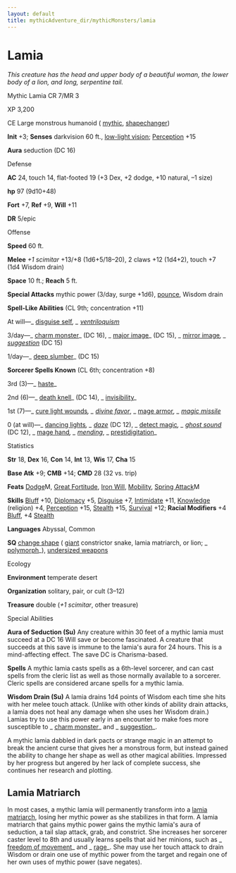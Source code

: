 ```yaml
---
layout: default
title: mythicAdventure_dir/mythicMonsters/lamia
---
```

# Lamia

_This creature has the head and upper body of a beautiful woman, the lower body of a lion, and long, serpentine tail._

Mythic Lamia CR 7/MR 3

XP 3,200

CE Large monstrous humanoid ( [mythic](mythicAdventure_dir/mythicMonsters#_mythic-subtype), [shapechanger](monsters/creatureTypes#_shapechanger-subtype))

**Init** +3; **Senses** darkvision 60 ft., [low-light vision](monster_dir/universalMonsterRules#_low-light-vision); [Perception](skills/perception#_perception) +15

**Aura** seduction (DC 16)

Defense

**AC** 24, touch 14, flat-footed 19 (+3 Dex, +2 dodge, +10 natural, –1 size)

**hp** 97 (9d10+48)

**Fort** +7, **Ref** +9, **Will** +11

**DR** 5/epic

Offense

**Speed** 60 ft.

**Melee** _+1 scimitar_ +13/+8 (1d6+5/18–20), 2 claws +12 (1d4+2), touch +7 (1d4 Wisdom drain)

**Space** 10 ft.; **Reach** 5 ft.

**Special Attacks** mythic power (3/day, surge +1d6), [pounce](monster_dir/universalMonsterRules#_pounce), Wisdom drain

**Spell-Like Abilities** (CL 9th; concentration +11)

At will—_ [disguise self](spells/disguiseSelf#_disguise-self)_, _ [ventriloquism](spell_dir/ventriloquism#_ventriloquism)_

3/day—_ [charm monster](spell_dir/charmMonster#_charm-monster)_ (DC 16), _ [major image](spells/majorImage#_major-image)_ (DC 15), _ [mirror image](spell_dir/mirrorImage#_mirror-image)_, _ [suggestion](spells/suggestion#_suggestion)_ (DC 15)

1/day—_ [deep slumber](spell_dir/deepSlumber#_deep-slumber)_ (DC 15)

**Sorcerer Spells Known** (CL 6th; concentration +8)

3rd (3)—_ [haste](spells/haste#_haste)_

2nd (6)—_ [death knell](spell_dir/deathKnell#_death-knell)_ (DC 14), _ [invisibility](spells/invisibility#_invisibility)_

1st (7)—_ [cure light wounds](spell_dir/cureLightWounds#_cure-light-wounds)_, _ [divine favor](spells/divineFavor#_divine-favor)_, _ [mage armor](spell_dir/mageArmor#_mage-armor)_, _ [magic missile](spells/magicMissile#_magic-missile)_

0 (at will)—_ [dancing lights](spell_dir/dancingLights#_dancing-lights)_, _ [daze](spells/daze#_daze)_ (DC 12), _ [detect magic](spell_dir/detectMagic#_detect-magic)_, _ [ghost sound](spells/ghostSound#_ghost-sound)_ (DC 12), _ [mage hand](spell_dir/mageHand#_mage-hand)_, _ [mending](spells/mending#_mending)_, _ [prestidigitation](spell_dir/prestidigitation#_prestidigitation)_

Statistics

**Str** 18, **Dex** 16, **Con** 14, **Int** 13, **Wis** 17, **Cha** 15

**Base Atk** +9; **CMB** +14; **CMD** 28 (32 vs. trip)

**Feats** [Dodge](mythicAdventures/mythicFeats#_dodge-mythic)M, [Great Fortitude](feats#_great-fortitude), [Iron Will](feats#_iron-will), [Mobility](feats#_mobility), [Spring Attack](feats#_spring-attack)M

**Skills** [Bluff](skill_dir/bluff#_bluff) +10, [Diplomacy](skills/diplomacy#_diplomacy) +5, [Disguise](skill_dir/disguise#_disguise) +7, [Intimidate](skills/intimidate#_intimidate) +11, [Knowledge](skill_dir/knowledge#_knowledge) (religion) +4, [Perception](skills/perception#_perception) +15, [Stealth](skill_dir/stealth#_stealth) +15, [Survival](skills/survival#_survival) +12; **Racial Modifiers** +4 [Bluff](skill_dir/bluff#_bluff), +4 [Stealth](skills/stealth#_stealth)

**Languages** Abyssal, Common

**SQ** [change shape](monster_dir/universalMonsterRules#_change-shape) ( [giant](monsters/creatureTypes#_giant-subtype) constrictor snake, lamia matriarch, or lion; _ [polymorph](spell_dir/polymorph#_polymorph)_), [undersized weapons](monsters/universalMonsterRules#_undersized-weapons)

Ecology

**Environment** temperate desert

**Organization** solitary, pair, or cult (3–12)

**Treasure** double (_+1 scimitar_, other treasure)

Special Abilities

**Aura of Seduction (Su)** Any creature within 30 feet of a mythic lamia must succeed at a DC 16 Will save or become fascinated. A creature that succeeds at this save is immune to the lamia's aura for 24 hours. This is a mind-affecting effect. The save DC is Charisma-based.

**Spells** A mythic lamia casts spells as a 6th-level sorcerer, and can cast spells from the cleric list as well as those normally available to a sorcerer. Cleric spells are considered arcane spells for a mythic lamia.

**Wisdom Drain (Su)** A lamia drains 1d4 points of Wisdom each time she hits with her melee touch attack. (Unlike with other kinds of ability drain attacks, a lamia does not heal any damage when she uses her Wisdom drain.) Lamias try to use this power early in an encounter to make foes more susceptible to _ [charm monster](spell_dir/charmMonster#_charm-monster)_ and _ [suggestion](spells/suggestion#_suggestion)_.

A mythic lamia dabbled in dark pacts or strange magic in an attempt to break the ancient curse that gives her a monstrous form, but instead gained the ability to change her shape as well as other magical abilities. Impressed by her progress but angered by her lack of complete success, she continues her research and plotting.

## Lamia Matriarch

In most cases, a mythic lamia will permanently transform into a [lamia matriarch](additionalMonster_dir/lamiaMatriarch#_lamia-matriarch), losing her mythic power as she stabilizes in that form. A lamia matriarch that gains mythic power gains the mythic lamia's aura of seduction, a tail slap attack, grab, and constrict. She increases her sorcerer caster level to 8th and usually learns spells that aid her minions, such as _ [freedom of movement](spells/freedomOfMovement#_freedom-of-movement)_ and _ [rage](spell_dir/rage#_rage)_. She may use her touch attack to drain Wisdom or drain one use of mythic power from the target and regain one of her own uses of mythic power (save negates).

